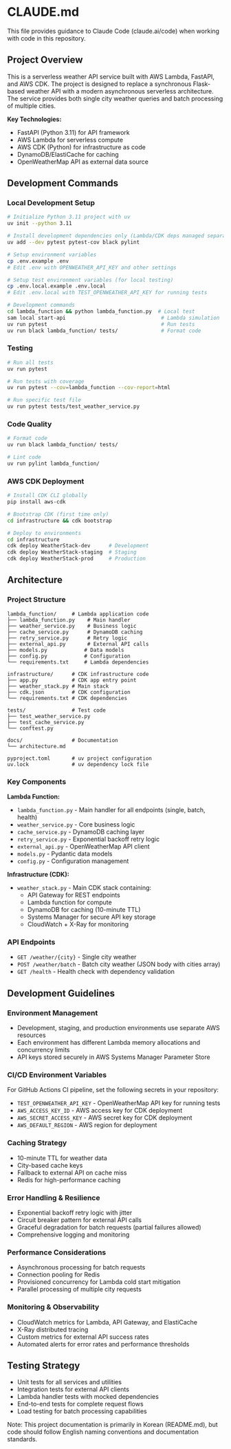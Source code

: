 # CLAUDE.md

This file provides guidance to Claude Code (claude.ai/code) when working with code in this repository.

## Project Overview

This is a serverless weather API service built with AWS Lambda, FastAPI, and AWS CDK. The project is designed to replace a synchronous Flask-based weather API with a modern asynchronous serverless architecture. The service provides both single city weather queries and batch processing of multiple cities.

**Key Technologies:**
- FastAPI (Python 3.11) for API framework
- AWS Lambda for serverless compute
- AWS CDK (Python) for infrastructure as code
- DynamoDB/ElastiCache for caching
- OpenWeatherMap API as external data source

## Development Commands

### Local Development Setup
```bash
# Initialize Python 3.11 project with uv
uv init --python 3.11

# Install development dependencies only (Lambda/CDK deps managed separately)
uv add --dev pytest pytest-cov black pylint

# Setup environment variables
cp .env.example .env
# Edit .env with OPENWEATHER_API_KEY and other settings

# Setup test environment variables (for local testing)
cp .env.local.example .env.local
# Edit .env.local with TEST_OPENWEATHER_API_KEY for running tests

# Development commands
cd lambda_function && python lambda_function.py  # Local test
sam local start-api                               # Lambda simulation
uv run pytest                                     # Run tests
uv run black lambda_function/ tests/              # Format code
```

### Testing
```bash
# Run all tests
uv run pytest

# Run tests with coverage
uv run pytest --cov=lambda_function --cov-report=html

# Run specific test file
uv run pytest tests/test_weather_service.py
```

### Code Quality
```bash
# Format code
uv run black lambda_function/ tests/

# Lint code
uv run pylint lambda_function/
```

### AWS CDK Deployment
```bash
# Install CDK CLI globally
pip install aws-cdk

# Bootstrap CDK (first time only)
cd infrastructure && cdk bootstrap

# Deploy to environments
cd infrastructure
cdk deploy WeatherStack-dev      # Development
cdk deploy WeatherStack-staging  # Staging
cdk deploy WeatherStack-prod     # Production
```

## Architecture

### Project Structure
```
lambda_function/     # Lambda application code
├── lambda_function.py    # Main handler
├── weather_service.py    # Business logic
├── cache_service.py      # DynamoDB caching
├── retry_service.py      # Retry logic
├── external_api.py       # External API calls
├── models.py            # Data models
├── config.py            # Configuration
└── requirements.txt     # Lambda dependencies

infrastructure/      # CDK infrastructure code
├── app.py           # CDK app entry point
├── weather_stack.py # Main stack
├── cdk.json         # CDK configuration
└── requirements.txt # CDK dependencies

tests/               # Test code
├── test_weather_service.py
├── test_cache_service.py
└── conftest.py

docs/                # Documentation
└── architecture.md

pyproject.toml       # uv project configuration
uv.lock              # uv dependency lock file
```

### Key Components

**Lambda Function:**
- `lambda_function.py` - Main handler for all endpoints (single, batch, health)
- `weather_service.py` - Core business logic
- `cache_service.py` - DynamoDB caching layer
- `retry_service.py` - Exponential backoff retry logic
- `external_api.py` - OpenWeatherMap API client
- `models.py` - Pydantic data models
- `config.py` - Configuration management

**Infrastructure (CDK):**
- `weather_stack.py` - Main CDK stack containing:
  - API Gateway for REST endpoints
  - Lambda function for compute
  - DynamoDB for caching (10-minute TTL)
  - Systems Manager for secure API key storage
  - CloudWatch + X-Ray for monitoring

### API Endpoints
- `GET /weather/{city}` - Single city weather
- `POST /weather/batch` - Batch city weather (JSON body with cities array)
- `GET /health` - Health check with dependency validation

## Development Guidelines

### Environment Management
- Development, staging, and production environments use separate AWS resources
- Each environment has different Lambda memory allocations and concurrency limits
- API keys stored securely in AWS Systems Manager Parameter Store

### CI/CD Environment Variables
For GitHub Actions CI pipeline, set the following secrets in your repository:
- `TEST_OPENWEATHER_API_KEY` - OpenWeatherMap API key for running tests
- `AWS_ACCESS_KEY_ID` - AWS access key for CDK deployment
- `AWS_SECRET_ACCESS_KEY` - AWS secret key for CDK deployment
- `AWS_DEFAULT_REGION` - AWS region for deployment

### Caching Strategy
- 10-minute TTL for weather data
- City-based cache keys
- Fallback to external API on cache miss
- Redis for high-performance caching

### Error Handling & Resilience
- Exponential backoff retry logic with jitter
- Circuit breaker pattern for external API calls
- Graceful degradation for batch requests (partial failures allowed)
- Comprehensive logging and monitoring

### Performance Considerations
- Asynchronous processing for batch requests
- Connection pooling for Redis
- Provisioned concurrency for Lambda cold start mitigation
- Parallel processing of multiple city requests

### Monitoring & Observability
- CloudWatch metrics for Lambda, API Gateway, and ElastiCache
- X-Ray distributed tracing
- Custom metrics for external API success rates
- Automated alerts for error rates and performance thresholds

## Testing Strategy

- Unit tests for all services and utilities
- Integration tests for external API clients
- Lambda handler tests with mocked dependencies
- End-to-end tests for complete request flows
- Load testing for batch processing capabilities

Note: This project documentation is primarily in Korean (README.md), but code should follow English naming conventions and documentation standards.
